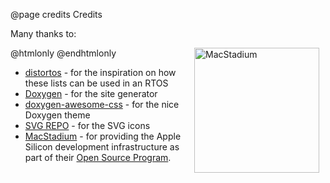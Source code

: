 @page credits Credits

Many thanks to:

@htmlonly
<a href="https://www.macstadium.com">
  <img src="https://uploads-ssl.webflow.com/5ac3c046c82724970fc60918/5c019d917bba312af7553b49_MacStadium-developerlogo.png" alt="MacStadium" style="float: right; width: 200px; margin-right: 10px;">
</a>
@endhtmlonly

- [distortos](https://distortos.org) - for the inspiration on how these lists
  can be used in an RTOS
- [Doxygen](https://www.doxygen.nl) - for the site generator
- [doxygen-awesome-css](https://jothepro.github.io/doxygen-awesome-css/) -
for the nice Doxygen theme
- [SVG REPO](https://www.svgrepo.com/collection/scarlab-duotone-line-vectors/) - for the SVG icons
- [MacStadium](https://www.macstadium.com) - for providing the Apple Silicon development infrastructure as part of their [Open Source Program](https://www.macstadium.com/opensource/members).
